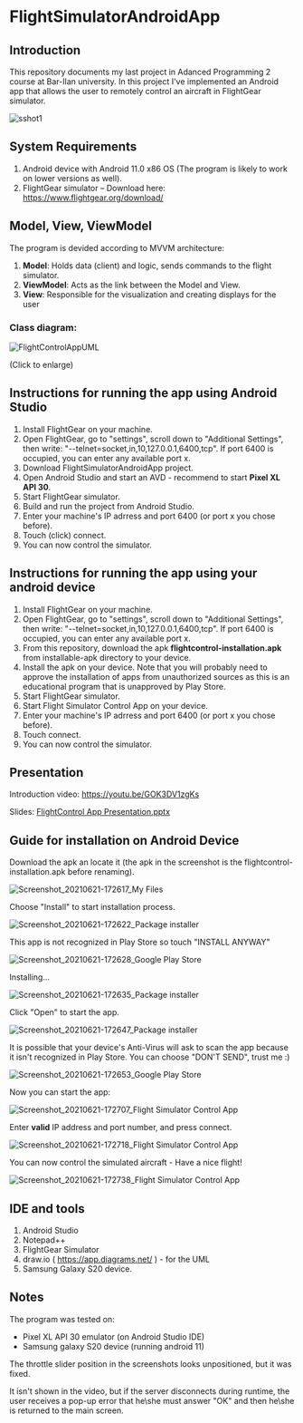 # FlightSimulatorAndroidApp



## Introduction

This repository documents my last project in Adanced Programming 2 course at Bar-Ilan university.
In this project I've implemented an Android app that allows the user to remotely control an aircraft in FlightGear simulator.

![sshot1](https://user-images.githubusercontent.com/72878018/122671505-9f8a2b80-d1cf-11eb-8810-e9586d3ff038.png)



## System Requirements

1. Android device with Android 11.0 x86 OS (The program is likely to work on lower versions as well).
2. FlightGear simulator – Download here: https://www.flightgear.org/download/



## Model, View, ViewModel

The program is devided according to MVVM architecture:

1. **Model**:     Holds data (client) and logic, sends commands to the flight simulator.
2. **ViewModel**: Acts as the link between the Model and View.
3. **View**:      Responsible for the visualization and creating displays for the user



### Class diagram:

![FlightControlAppUML](https://user-images.githubusercontent.com/72878018/123062482-3dbb0300-d415-11eb-9e2e-fc50f40e43b2.png)

(Click to enlarge)


## Instructions for running the app using Android Studio

1. Install FlightGear on your machine.
2. Open FlightGear, go to "settings", scroll down to "Additional Settings", then write: "--telnet=socket,in,10,127.0.0.1,6400,tcp". If port 6400 is occupied, you can enter any available port x.
3. Download FlightSimulatorAndroidApp project.
4. Open Android Studio and start an AVD - recommend to start **Pixel XL API 30**.
5. Start FlightGear simulator.
6. Build and run the project from Android Studio.
7. Enter your machine's IP adrress and port 6400 (or port x you chose before).
8. Touch (click) connect.
9. You can now control the simulator.



## Instructions for running the app using your android device

1. Install FlightGear on your machine.
2. Open FlightGear, go to "settings", scroll down to "Additional Settings", then write: "--telnet=socket,in,10,127.0.0.1,6400,tcp". If port 6400 is occupied, you can enter any available port x.
3. From this repository, download the apk **flightcontrol-installation.apk** from installable-apk directory to your device.
4. Install the apk on your device. Note that you will probably need to approve the installation of apps from unauthorized sources as this is an educational program that is unapproved by Play Store.
5. Start FlightGear simulator.
6. Start Flight Simulator Control App on your device.
7. Enter your machine's IP adrress and port 6400 (or port x you chose before).
8. Touch connect.
9. You can now control the simulator.



## Presentation

Introduction video: https://youtu.be/GOK3DV1zgKs

Slides: [FlightControl App Presentation.pptx](https://github.com/shlomi1993/FlightSimulatorAndroidApp/files/6700190/FlightControl.App.Presentation.pptx)



## Guide for installation on Android Device

Download the apk an locate it (the apk in the screenshot is the flightcontrol-installation.apk before renaming).

![Screenshot_20210621-172617_My Files](https://user-images.githubusercontent.com/72878018/122782782-ac834980-d2b9-11eb-8611-71138ae60700.jpg)


Choose "Install" to start installation process.

![Screenshot_20210621-172622_Package installer](https://user-images.githubusercontent.com/72878018/122783172-fe2bd400-d2b9-11eb-9660-63961f6e956e.jpg)


This app is not recognized in Play Store so touch "INSTALL ANYWAY"

![Screenshot_20210621-172628_Google Play Store](https://user-images.githubusercontent.com/72878018/122783249-10a60d80-d2ba-11eb-9b1a-a0ee011de679.jpg)


Installing...

![Screenshot_20210621-172635_Package installer](https://user-images.githubusercontent.com/72878018/122783457-41864280-d2ba-11eb-8275-710f245cbce1.jpg)


Click "Open" to start the app.

![Screenshot_20210621-172647_Package installer](https://user-images.githubusercontent.com/72878018/122783493-4b0faa80-d2ba-11eb-9988-cb5bd3eac084.jpg)


It is possible that your device's Anti-Virus will ask to scan the app because it isn't recognized in Play Store.
You can choose "DON'T SEND", trust me :)

![Screenshot_20210621-172653_Google Play Store](https://user-images.githubusercontent.com/72878018/122783594-5e227a80-d2ba-11eb-9707-88c05c859db9.jpg)


Now you can start the app:

![Screenshot_20210621-172707_Flight Simulator Control App](https://user-images.githubusercontent.com/72878018/122783957-b5284f80-d2ba-11eb-960e-a9e79a76efe2.jpg)


Enter **valid** IP address and port number, and press connect.

![Screenshot_20210621-172718_Flight Simulator Control App](https://user-images.githubusercontent.com/72878018/122784022-c3766b80-d2ba-11eb-8bd7-2370ffe0ea8f.jpg)


You can now control the simulated aircraft - Have a nice flight!

![Screenshot_20210621-172738_Flight Simulator Control App](https://user-images.githubusercontent.com/72878018/122784087-d1c48780-d2ba-11eb-826f-388a9038e92a.jpg)



## IDE and tools

1. Android Studio
2. Notepad++
3. FlightGear Simulator
4. draw.io ( https://app.diagrams.net/ ) - for the UML
5. Samsung Galaxy S20 device.



## Notes

The program was tested on:
- Pixel XL API 30 emulator (on Android Studio IDE)
- Samsung galaxy S20 device (running android 11)

The throttle slider position in the screenshots looks unpositioned, but it was fixed.

It isn't shown in the video, but if the server disconnects during runtime, the user receives a pop-up error that he\she must answer "OK" and then he\she is returned to the main screen.
